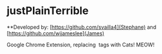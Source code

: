# justPlainTerrible

**Developed by: [https://github.com/svailla4](Stephane) and [https://github.com/wjjameslee](James)

Google Chrome Extension, replacing <img> tags with Cats! MEOW!
